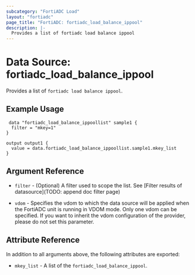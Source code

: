 ```yaml
---
subcategory: "FortiADC Load"
layout: "fortiadc"
page_title: "FortiADC: fortiadc_load_balance_ippool"
description: |-
  Provides a list of fortiadc load balance ippool
---
```


# Data Source: fortiadc_load_balance_ippool
Provides a list of `fortiadc load balance ippool`.

## Example Usage

```hcl
 data "fortiadc_load_balance_ippoollist" sample1 {
  filter = "mkey=1"
}

output output1 {
  value = data.fortiadc_load_balance_ippoollist.sample1.mkey_list
}
```

## Argument Reference

* `filter` - (Optional) A filter used to scope the list. See [Filter results of datasource](TODO: append doc filter page)

* `vdom` - Specifies the vdom to which the data source will be applied when the FortiADC unit is running in VDOM mode. Only one vdom can be specified. If you want to inherit the vdom configuration of the provider, please do not set this parameter.

## Attribute Reference

In addition to all arguments above, the following attributes are exported:

* `mkey_list` -  A list of the `fortiadc_load_balance_ippool`.
